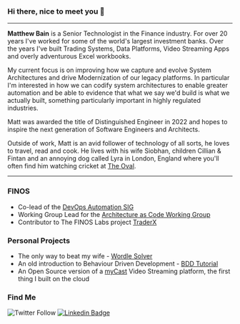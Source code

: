 ### Hi there, nice to meet you 👋
---

**Matthew Bain** is a Senior Technologist in the Finance industry. For over 20 years I've worked for some of the world's largest investment banks. Over the years I've built Trading Systems, Data Platforms, Video Streaming Apps and overly adventurous Excel workbooks.

My current focus is on improving how we capture and evolve System Architectures and drive Modernization of our legacy platforms. In particular I'm interested in how we can codify system architectures to enable greater automation and be able to evidence that what we say we'd build is what we actually built, something particularly important in highly regulated industries.

Matt was awarded the title of Distinguished Engineer in 2022 and hopes to inspire the next generation of Software Engineers and Architects.

Outside of work, Matt is an avid follower of technology of all sorts, he loves to travel, read and cook. He lives with his wife Siobhan, children Cillian & Fintan and an annoying dog called Lyra in London, England where you'll often find him watching cricket at [The Oval](https://www.kiaoval.com/).

<!-- I occasionally post on my blog [The Accidental Architect](http://accidental-architect.com). -->

---

### FINOS
- Co-lead of the [DevOps Automation SIG](https://github.com/finos/devops-automation)
- Working Group Lead for the [Architecture as Code Working Group](https://github.com/finos/devops-automation/blob/main/docs/working-groups/aasc.mdx)
- Contributor to The FINOS Labs project [TraderX](https://github.com/finos-labs/traderX)

### Personal Projects
- The only way to beat my wife - [Wordle Solver](https://github.com/rocketstack-matt/wordle-solver)
- An old introduction to Behaviour Driven Development - [BDD Tutorial](https://github.com/rocketstack-matt/bdd)
- An Open Source version of a [myCast](https://github.com/rocketstack-matt/myCast) Video Streaming platform, the first thing I built on the cloud

### Find Me
![Twitter Follow](https://img.shields.io/twitter/follow/rocketstackmatt?link=https%3A%2F%2Ftwitter.com%2Frocketstackmatt)
[![Linkedin Badge](https://img.shields.io/badge/-matthewbain-blue?style=flat-square&logo=Linkedin&logoColor=white&link=https://www.linkedin.com/in/matthewbain/)](https://www.linkedin.com/in/matthewbain/)
